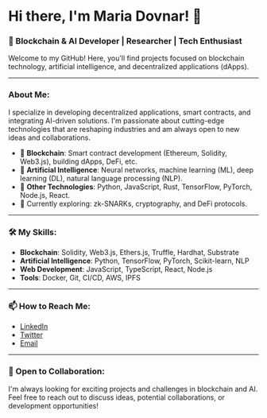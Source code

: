 # Hi there, I'm Maria Dovnar! 👋

### 🧠 Blockchain & AI Developer | Researcher | Tech Enthusiast

Welcome to my GitHub! Here, you'll find projects focused on blockchain technology, artificial intelligence, and decentralized applications (dApps).

---

### About Me:

I specialize in developing decentralized applications, smart contracts, and integrating AI-driven solutions. I'm passionate about cutting-edge technologies that are reshaping industries and am always open to new ideas and collaborations.

- 🔗 **Blockchain**: Smart contract development (Ethereum, Solidity, Web3.js), building dApps, DeFi, etc.
- 🧠 **Artificial Intelligence**: Neural networks, machine learning (ML), deep learning (DL), natural language processing (NLP).
- 🚀 **Other Technologies**: Python, JavaScript, Rust, TensorFlow, PyTorch, Node.js, React.
- 🌱 Currently exploring: zk-SNARKs, cryptography, and DeFi protocols.

---

### 🛠 My Skills:

- **Blockchain**: Solidity, Web3.js, Ethers.js, Truffle, Hardhat, Substrate
- **Artificial Intelligence**: Python, TensorFlow, PyTorch, Scikit-learn, NLP
- **Web Development**: JavaScript, TypeScript, React, Node.js
- **Tools**: Docker, Git, CI/CD, AWS, IPFS

---

### 📫 How to Reach Me:

- [LinkedIn](https://www.linkedin.com/in/mariadovnar/)
- [Twitter](https://twitter.com/your-account)
- [Email](mailto:cmo@depotly.io)

---

### 💬 Open to Collaboration:

I'm always looking for exciting projects and challenges in blockchain and AI. Feel free to reach out to discuss ideas, potential collaborations, or development opportunities!


